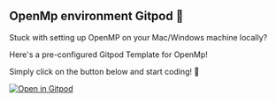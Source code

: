 ## OpenMp environment Gitpod 🍊

Stuck with setting up OpenMP on your Mac/Windows machine locally?

Here's a pre-configured Gitpod Template for OpenMp! 

Simply click on the button below and start coding! 🚀

[![Open in Gitpod](https://gitpod.io/button/open-in-gitpod.svg)](https://gitpod.io/#https://github.com/Palanikannan1437/open-mp-env)


